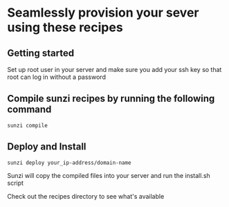 # Seamlessly provision your sever using these recipes

## Getting started
Set up root user in your server and make sure you add your ssh key so that root can log in without a password

## Compile sunzi recipes by running the following command
```sunzi compile```

## Deploy and Install 
```sunzi deploy your_ip-address/domain-name```

Sunzi will copy the compiled files into your server and run the install.sh script

Check out the recipes directory to see what's available
